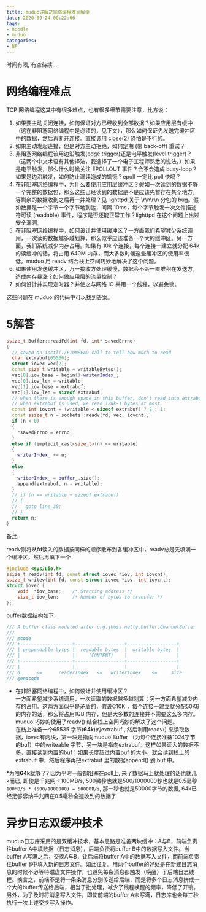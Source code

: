 ```yaml
---
title: muduo详解之网络编程难点解读
date: 2020-09-24 00:22:06
tags:
- noodle
- muduo
categories:
- NP
---
```



时间有限, 有空待续...


# 网络编程难点

TCP 网络编程这其中有很多难点，也有很多细节需要注意，比方说：

1. 如果要主动关闭连接，如何保证对方已经收到全部数据？如果应用层有缓冲（这在非阻塞网络编程中是必须的，见下文），那么如何保证先发送完缓冲区中的数据，然后再断开连接。直接调用 close(2) 恐怕是不行的。
2. 如果主动发起连接，但是对方主动拒绝，如何定期 (带 back-off) 重试？
3. 非阻塞网络编程该用边沿触发(edge trigger)还是电平触发(level trigger)？（这两个中文术语有其他译法，我选择了一个电子工程师熟悉的说法。）如果是电平触发，那么什么时候关注 EPOLLOUT 事件？会不会造成 busy-loop？如果是边沿触发，如何防止漏读造成的饥饿？epoll 一定比 poll 快吗？
4. 在非阻塞网络编程中，为什么要使用应用层缓冲区？假如一次读到的数据不够一个完整的数据包，那么这些已经读到的数据是不是应该先暂存在某个地方，等剩余的数据收到之后再一并处理？见 lighttpd 关于 \r\n\r\n 分包的 bug。假如数据是一个字节一个字节地到达，间隔 10ms，每个字节触发一次文件描述符可读 (readable) 事件，程序是否还能正常工作？lighttpd 在这个问题上出过安全漏洞。
5. 在非阻塞网络编程中，如何设计并使用缓冲区？一方面我们希望减少系统调用，一次读的数据越多越划算，那么似乎应该准备一个大的缓冲区。另一方面，我们系统减少内存占用。如果有 10k 个连接，每个连接一建立就分配 64k 的读缓冲的话，将占用 640M 内存，而大多数时候这些缓冲区的使用率很低。muduo 用 readv 结合栈上空间巧妙地解决了这个问题。
6. 如果使用发送缓冲区，万一接收方处理缓慢，数据会不会一直堆积在发送方，造成内存暴涨？如何做应用层的流量控制？
7. 如何设计并实现定时器？并使之与网络 IO 共用一个线程，以避免锁。

这些问题在 muduo 的代码中可以找到答案。


# 5解答

``` cpp
ssize_t Buffer::readFd(int fd, int* savedErrno)
{
  // saved an ioctl()/FIONREAD call to tell how much to read
  char extrabuf[65536];
  struct iovec vec[2];
  const size_t writable = writableBytes();
  vec[0].iov_base = begin()+writerIndex_;
  vec[0].iov_len = writable;
  vec[1].iov_base = extrabuf;
  vec[1].iov_len = sizeof extrabuf;
  // when there is enough space in this buffer, don't read into extrabuf.
  // when extrabuf is used, we read 128k-1 bytes at most.
  const int iovcnt = (writable < sizeof extrabuf) ? 2 : 1;
  const ssize_t n = sockets::readv(fd, vec, iovcnt);
  if (n < 0)
  {
    *savedErrno = errno;
  }
  else if (implicit_cast<size_t>(n) <= writable)
  {
    writerIndex_ += n;
  }
  else
  {
    writerIndex_ = buffer_.size();
    append(extrabuf, n - writable);
  }
  // if (n == writable + sizeof extrabuf)
  // {
  //   goto line_30;
  // }
  return n;
}
```

备注: 

readv则将从fd读入的数据按同样的顺序散布到各缓冲区中，readv总是先填满一个缓冲区，然后再填下一个
``` cpp
#include <sys/uio.h>
ssize_t readv(int fd, const struct iovec *iov, int iovcnt);
ssize_t writev(int fd, const struct iovec *iov, int iovcnt);
struct iovec {
    void  *iov_base;    /* Starting address */
    size_t iov_len;     /* Number of bytes to transfer */
};
```

buffer数据结构如下:  
``` cpp
/// A buffer class modeled after org.jboss.netty.buffer.ChannelBuffer
///
/// @code
/// +-------------------+------------------+------------------+
/// | prependable bytes |  readable bytes  |  writable bytes  |
/// |                   |     (CONTENT)    |                  |
/// +-------------------+------------------+------------------+
/// |                   |                  |                  |
/// 0      <=      readerIndex   <=   writerIndex    <=     size
/// @endcode
```

* 在非阻塞网络编程中，如何设计并使用缓冲区？  
    一方面希望减少系统调用，一次读取的数据越多越划算；另一方面希望减少内存的占用。这两方面似乎是矛盾的，假设C10K ，每个连接一建立就分配50KB 的内存的话，那么将占用1GB 内存，但是大多数的连接并不需要这么多内存。muduo 巧妙的使用了readv() 结合栈上空间巧妙的解决了这个问题。    
    在栈上准备一个65535 字节(**64k**)的extrabuf , 然后利用readv() 来读取数据，iovec有两块，第一块是指向muduo Buffer （为每个连接准备1024字节的buf）中的writeable 字节，另一块是指向extrabuf。这样如果读入的数据不多，直接读到内置的buf；如果长度超过内置buf 的大小，就会读到栈上的extrabuf 中，然后程序再把extrabuf 里的数据append() 到 buf 中。

*为啥**64k**就够了?
    因为平时一般都阻塞在poll上, 来了数据马上就处理的话也就几k而已, 即使是千兆网卡100MB/s, 500微秒也就是500/1000000秒也就是0.5毫秒  
    `100MB/s * (500/1000000) = 50000B/s`, 那一秒也就是50000字节的数据, 64k已经足够容纳千兆网在0.5毫秒全速收到的数据了


# 异步日志双缓冲技术

muduo日志库采用的是双缓冲技术，基本思路是准备两块缓冲：A与B，前端负责往buffer A中填数据（日志消息），后端负责将buffer B中的数据写入文件。当buffer A写满之后，交换A与B，让后端将buffer A中的数据写入文件，而前端负责往buffer B中填入新的日志文件。如此往复。用两个buffer的好处是在新建日志消息的时候不必等待磁盘文件操作，也避免每条消息都触发（唤醒）了后端日志线程。换言之，前端不是将一条条消息分别传送给后端，而是将多个日志消息拼成一个大的buffer传送给后端，相当于批处理，减少了线程唤醒的频率，降低了开销。另外，为了及时将消息写入文件，即使前端的buffer A未写满，日志库也会每三秒执行一次上述交换写入操作。
